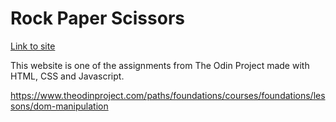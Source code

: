 <h1>Rock Paper Scissors</h1>

[Link to site](https://dayo-akinsola.github.io/rock-paper-scissors/)

This website is one of the assignments from The Odin Project  made with HTML, CSS and Javascript.

https://www.theodinproject.com/paths/foundations/courses/foundations/lessons/dom-manipulation
